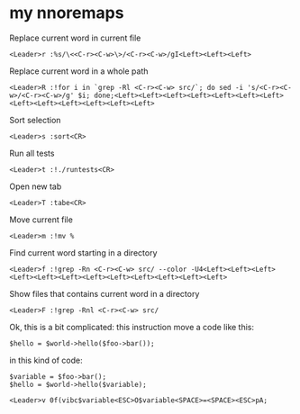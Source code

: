 # my nnoremaps

Replace current word in current file

    <Leader>r :%s/\<<C-r><C-w>\>/<C-r><C-w>/gI<Left><Left><Left>

Replace current word in a whole path

    <Leader>R :!for i in `grep -Rl <C-r><C-w> src/`; do sed -i 's/<C-r><C-w>/<C-r><C-w>/g' $i; done;<Left><Left><Left><Left><Left><Left><Left><Left><Left><Left><Left><Left><Left>

Sort selection

    <Leader>s :sort<CR>

Run all tests

    <Leader>t :!./runtests<CR>

Open new tab

    <Leader>T :tabe<CR>

Move current file

    <Leader>m :!mv % 

Find current word starting in a directory

    <Leader>f :!grep -Rn <C-r><C-w> src/ --color -U4<Left><Left><Left><Left><Left><Left><Left><Left><Left><Left><Left><Left>

Show files that contains current word in a directory

    <Leader>F :!grep -Rnl <C-r><C-w> src/

Ok, this is a bit complicated: this instruction move a code like this:

    $hello = $world->hello($foo->bar());

in this kind of code:

    $variable = $foo->bar();
    $hello = $world->hello($variable);

    <Leader>v 0f(vibc$variable<ESC>O$variable<SPACE>=<SPACE><ESC>pA;
